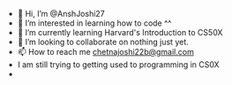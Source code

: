 - 👋 Hi, I’m @AnshJoshi27
- 👀 I’m interested in learning how to code ^^
- 🌱 I’m currently learning Harvard's Introduction to CS50X
- 💞️ I’m looking to collaborate on nothing just yet.
- 📫 How to reach me chetnajoshi22b@gmail.com
- I am still trying to getting used to programming in CS0X
-
<!---
AnshJoshi27/AnshJoshi27 is a ✨ special ✨ repository because its `README.md` (this file) appears on your GitHub profile.
You can click the Preview link to take a look at your changes.
--->
